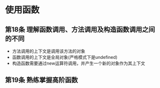 # 使用函数

## 第18条 理解函数调用、方法调用及构造函数调用之间的不同
- 方法调用的上下文是调用该方法的对象
- 函数调用的上下文是全局对象(严格模式下是undefined)
- 构造函数需要通过new运算符调用，并产生一个新的对象作为其上下文

## 第19条 熟练掌握高阶函数
